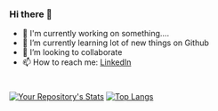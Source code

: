 ### Hi there 👋


- 🔭 I'm currently working on something....
- 🌱 I’m currently learning lot of new things on Github
- 👯 I’m looking to collaborate
- 📫 How to reach me: <a href="https://www.linkedin.com/in/abhinav-singh-a0343b239/" target="_blank">LinkedIn</a></br>

#
[![Your Repository's Stats](https://github-readme-stats.vercel.app/api?username=MODDER-AS&show_icons=true&hide=stars&layout=compact&count_private=true&hide_border=true&hide_rank=true)](https://github.com/MODDER-AS/) 
[![Top Langs](https://github-readme-stats.vercel.app/api/top-langs/?username=MODDER-AS&layout=compact&hide_border=true&langs_count=10)](https://github.com/MODDER-AS/)
  


<!---
MODDER-AS/MODDER-AS is a ✨ special ✨ repository because its `README.md` (this file) appears on your GitHub profile.
You can click the Preview link to take a look at your changes.
--->
